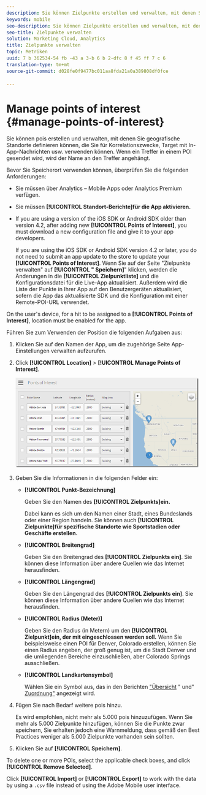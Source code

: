 ```yaml
---
description: Sie können Zielpunkte erstellen und verwalten, mit denen Sie geografische Standorte definieren können, die Sie für Korrelationszwecke, zum Ansprechen von Zielgruppen mit In-App-Nachrichten und vieles mehr verwenden können. Wenn ein Treffer innerhalb eines Zielpunkts gesendet wird, wird der Zielpunkt an den Treffer angehängt.
keywords: mobile
seo-description: Sie können Zielpunkte erstellen und verwalten, mit denen Sie geografische Standorte definieren können, die Sie für Korrelationszwecke, zum Ansprechen von Zielgruppen mit In-App-Nachrichten und vieles mehr verwenden können. Wenn ein Treffer innerhalb eines Zielpunkts gesendet wird, wird der Zielpunkt an den Treffer angehängt.
seo-title: Zielpunkte verwalten
solution: Marketing Cloud, Analytics
title: Zielpunkte verwalten
topic: Metriken
uuid: 7 b 362534-54 fb -43 a 3-b 6 b 2-dfc 8 f 45 ff 7 c 6
translation-type: tm+mt
source-git-commit: d028fe0f9477bc011aa8fda21a0a389808df0fce

---
```



# Manage points of interest {#manage-points-of-interest}

Sie können pois erstellen und verwalten, mit denen Sie geografische Standorte definieren können, die Sie für Korrelationszwecke, Target mit In-App-Nachrichten usw. verwenden können. Wenn ein Treffer in einem POI gesendet wird, wird der Name an den Treffer angehängt.

Bevor Sie Speicherort verwenden können, überprüfen Sie die folgenden Anforderungen:

* Sie müssen über Analytics – Mobile Apps oder Analytics Premium verfügen.
* Sie müssen **[!UICONTROL Standort-Berichte]für die App aktivieren.**
* If you are using a version of the iOS SDK or Android SDK older than version 4.2, after adding new **[!UICONTROL Points of Interest]**, you must download a new configuration file and give it to your app developers.

   If you are using the iOS SDK or Android SDK version 4.2 or later, you do not need to submit an app update to the store to update your **[!UICONTROL Points of Interest]**. Wenn Sie auf der Seite "Zielpunkte verwalten" auf **[!UICONTROL " Speichern]**" klicken, werden die Änderungen in die **[!UICONTROL Zielpunktliste]** und die Konfigurationsdatei für die Live-App aktualisiert. Außerdem wird die Liste der Punkte in Ihrer App auf den Benutzergeräten aktualisiert, sofern die App das aktualisierte SDK und die Konfiguration mit einer Remote-POI-URL verwendet.

On the user's device, for a hit to be assigned to a **[!UICONTROL Points of Interest]**, location must be enabled for the app.

Führen Sie zum Verwenden der Position die folgenden Aufgaben aus:

1. Klicken Sie auf den Namen der App, um die zugehörige Seite App-Einstellungen verwalten aufzurufen.
1. Click **[!UICONTROL Location]** &gt; **[!UICONTROL Manage Points of Interest]**.

   ![Schritt Ergebnis](assets/poi.png)

1. Geben Sie die Informationen in die folgenden Felder ein:

   * **[!UICONTROL Punkt-Bezeichnung]**

      Geben Sie den Namen des **[!UICONTROL Zielpunkts]ein.**

      Dabei kann es sich um den Namen einer Stadt, eines Bundeslands oder einer Region handeln. Sie können auch **[!UICONTROL Zielpunkte]für spezifische Standorte wie Sportstadien oder Geschäfte erstellen.**

   * **[!UICONTROL Breitengrad]**

      Geben Sie den Breitengrad des **[!UICONTROL Zielpunkts ein]**. Sie können diese Information über andere Quellen wie das Internet herausfinden.

   * **[!UICONTROL Längengrad]**

      Geben Sie den Längengrad des **[!UICONTROL Zielpunkts ein]**. Sie können diese Information über andere Quellen wie das Internet herausfinden.

   * **[!UICONTROL Radius (Meter)]**

      Geben Sie den Radius (in Metern) um den **[!UICONTROL Zielpunkt]ein, der mit eingeschlossen werden soll.** Wenn Sie beispielsweise einen POI für Denver, Colorado erstellen, können Sie einen Radius angeben, der groß genug ist, um die Stadt Denver und die umliegenden Bereiche einzuschließen, aber Colorado Springs ausschließen.

   * **[!UICONTROL Landkartensymbol]**

      Wählen Sie ein Symbol aus, das in den Berichten ["Übersicht](/help/using/location/c-location-overview.md) " und" [Zuordnung"](/help/using/location/c-map-points.md) angezeigt wird.

1. Fügen Sie nach Bedarf weitere pois hinzu.

   Es wird empfohlen, nicht mehr als 5.000 pois hinzuzufügen. Wenn Sie mehr als 5.000 Zielpunkte hinzufügen, können Sie die Punkte zwar speichern, Sie erhalten jedoch eine Warnmeldung, dass gemäß den Best Practices weniger als 5.000 Zielpunkte vorhanden sein sollten.

1. Klicken Sie auf **[!UICONTROL Speichern]**.

To delete one or more POIs, select the applicable check boxes, and click **[!UICONTROL Remove Selected]**.

Click **[!UICONTROL Import]** or **[!UICONTROL Export]** to work with the data by using a `.csv` file instead of using the Adobe Mobile user interface.
